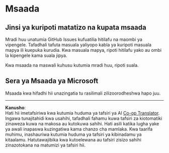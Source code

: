 <!--
CO_OP_TRANSLATOR_METADATA:
{
  "original_hash": "872be8bc1b93ef1dd9ac3d6e8f99f6ab",
  "translation_date": "2025-08-26T14:21:03+00:00",
  "source_file": "SUPPORT.md",
  "language_code": "sw"
}
-->
# Msaada
## Jinsi ya kuripoti matatizo na kupata msaada  

Mradi huu unatumia GitHub Issues kufuatilia hitilafu na maombi ya vipengele. Tafadhali tafuta masuala yaliyopo kabla ya kuripoti masuala mapya ili kuepuka kurudia. Kwa masuala mapya, ripoti hitilafu yako au ombi la kipengele kama suala jipya.

Kwa msaada na maswali kuhusu kutumia mradi huu, ripoti suala.

## Sera ya Msaada ya Microsoft  

Msaada kwa hifadhi hii unazingatia tu rasilimali zilizoorodheshwa hapo juu.

---

**Kanusho**:  
Hati hii imetafsiriwa kwa kutumia huduma ya tafsiri ya AI [Co-op Translator](https://github.com/Azure/co-op-translator). Ingawa tunajitahidi kwa usahihi, tafadhali fahamu kuwa tafsiri za kiotomatiki zinaweza kuwa na makosa au kutokuwa sahihi. Hati asili katika lugha yake ya awali inapaswa kuzingatiwa kama chanzo cha mamlaka. Kwa taarifa muhimu, inashauriwa kutumia huduma ya tafsiri ya kibinadamu ya kitaalamu. Hatutawajibika kwa kutoelewana au tafsiri zisizo sahihi zinazotokana na matumizi ya tafsiri hii.